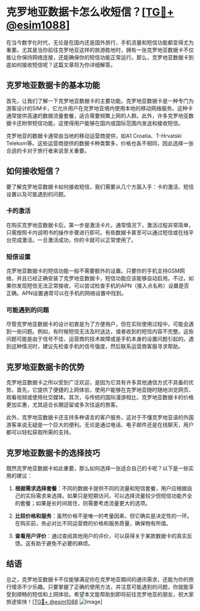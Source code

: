 # 克罗地亚数据卡怎么收短信？[[TG💪+ @esim1088](https://t.me/s/esim1088)]

在当今数字化时代，无论是在国内还是国外旅行，手机流量和短信功能都变得尤为重要。尤其是当你前往克罗地亚这样的旅游胜地时，拥有一张克罗地亚数据卡不仅能让你保持网络连接，还能确保你的短信功能正常运行。那么，克罗地亚数据卡到底如何接收短信呢？这篇文章将为你详细解答。

## 克罗地亚数据卡的基本功能

首先，让我们了解一下克罗地亚数据卡的主要功能。克罗地亚数据卡是一种专门为游客设计的SIM卡，它允许用户在克罗地亚境内使用本地的移动网络服务。这种卡通常提供高速的数据流量套餐，适合需要频繁上网的人群。此外，许多克罗地亚数据卡还附带短信功能，这使得用户能够在国内或国际范围内发送和接收短信。

克罗地亚的数据卡通常由当地的移动运营商提供，如A1 Croatia、T-Hrvatski Telekom等。这些运营商提供的数据卡种类繁多，价格也各不相同，因此选择一张合适的卡对于旅行者来说至关重要。

## 如何接收短信？

要了解克罗地亚数据卡如何接收短信，我们需要从几个方面入手：卡的激活、短信设置以及可能遇到的问题。

### 卡的激活

在购买克罗地亚数据卡后，第一步是激活卡片。通常情况下，激活过程非常简单，只需按照卡内说明书的操作步骤进行即可。有些数据卡甚至可以通过短信或在线平台完成激活。一旦激活成功，你的卡就可以正常使用了。

### 短信设置

克罗地亚数据卡的短信功能一般不需要额外的设置。只要你的手机支持GSM网络，并且已经正确安装了克罗地亚数据卡，短信功能应该能够自动启用。不过，如果你发现短信无法正常接收，可以尝试检查手机的APN（接入点名称）设置是否正确。APN设置通常可以在手机的网络设置中找到。

### 可能遇到的问题

尽管克罗地亚数据卡的设计初衷是为了方便用户，但在实际使用过程中，可能会遇到一些问题。例如，有时候短信无法及时送达，或者收到的短信内容不完整。这些问题可能是由于信号不佳、运营商的技术故障或是手机本身的设置问题引起的。遇到这种情况时，建议先检查手机的信号强度，然后联系运营商客服寻求帮助。

## 克罗地亚数据卡的优势

克罗地亚数据卡之所以受到广泛欢迎，是因为它具有许多其他通信方式不具备的优势。首先，它提供了便捷的上网体验，使用户能够在克罗地亚随时随地浏览网页、观看视频或使用社交媒体。其次，与传统的国际漫游相比，克罗地亚数据卡的价格更加实惠，尤其适合长期逗留或多次往返的旅客。

此外，克罗地亚数据卡还支持多种语言的客户服务，这对于不懂克罗地亚语的外国游客来说无疑是一个巨大的便利。无论是通过电话、电子邮件还是在线聊天，用户都可以轻松获取所需的支持。

## 克罗地亚数据卡的选择技巧

既然克罗地亚数据卡如此重要，那么如何选择一张适合自己的卡呢？以下是一些实用的建议：

1. **根据需求选择套餐**：不同的数据卡提供不同的流量和短信套餐，用户应根据自己的实际需求来选择。如果只是短期访问，可以选择流量较少但短信功能齐全的套餐；如果是长时间居住，则需要考虑流量更大的选项。

2. **比较价格和服务**：虽然价格不是唯一的考量因素，但它确实是决定性的一环。在购买前，务必对比不同运营商的价格和服务质量，确保物有所值。

3. **查看用户评价**：通过查阅其他用户的评价，可以获得关于某款数据卡的真实反馈。这有助于避免不必要的麻烦。

## 结语

总之，克罗地亚数据卡不仅能够满足你在克罗地亚期间的通讯需求，还能为你的旅行增添不少乐趣。只要掌握了正确的使用方法，并注意可能遇到的问题，你就能享受到顺畅的短信和上网体验。希望本文能帮助到即将前往克罗地亚的朋友，祝大家旅途愉快！[[TG💪+ @esim1088](https://t.me/s/esim1088) ![Image](https://i.postimg.cc/4NQfJmqS/Snipaste-2025-05-13-00-14-12.png)]